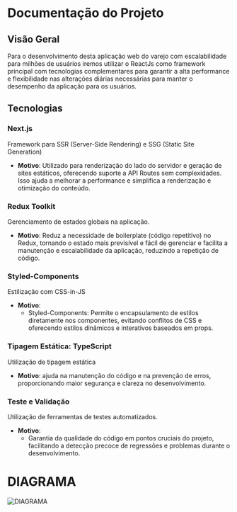 # Documentação do Projeto

## Visão Geral

Para o desenvolvimento desta aplicação web do varejo com escalabilidade para milhões de usuários iremos utilizar o ReactJs como framework principal com tecnologias complementares para garantir a alta performance e flexibilidade nas alterações diárias necessárias para manter o desempenho da aplicação para os usuários.

## Tecnologias

### Next.js
Framework para SSR (Server-Side Rendering) e SSG (Static Site Generation)

- **Motivo**:
   Utilizado para renderização do lado do servidor e geração de sites estáticos, oferecendo suporte a API Routes sem complexidades. Isso ajuda a melhorar a performance e simplifica a renderização e otimização do conteúdo.


### Redux Toolkit
Gerenciamento de estados globais na aplicação.

- **Motivo**:
  Reduz a necessidade de boilerplate (código repetitivo) no Redux, tornando o estado mais previsível e fácil de gerenciar e facilita a manutenção e escalabilidade da aplicação, reduzindo a repetição de código.

### Styled-Components 
Estilização com CSS-in-JS

- **Motivo**:
  - Styled-Components: Permite o encapsulamento de estilos diretamente nos componentes, evitando conflitos de CSS e oferecendo estilos dinâmicos e interativos baseados em props.

### Tipagem Estática: TypeScript
Utilização de tipagem estática

- **Motivo**: ajuda na manutenção do código e na prevenção de erros, proporcionando maior segurança e clareza no desenvolvimento.

### Teste e Validação
Utilização de ferramentas de testes automatizados.

- **Motivo**:
  - Garantia da qualidade do código em pontos cruciais do projeto, facilitando a detecção precoce de regressões e problemas durante o desenvolvimento.

#
# DIAGRAMA
![DIAGRAMA](https://imagizer.imageshack.com/img922/809/JGuUt4.png)
